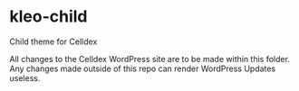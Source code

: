 # kleo-child
Child theme for Celldex

All changes to the Celldex WordPress site are to be made within this folder.  Any changes made outside of this repo can render
WordPress Updates useless.
